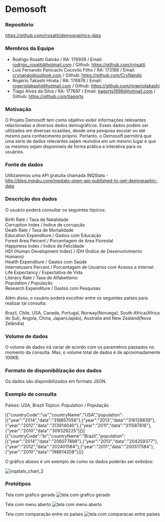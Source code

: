 # Demosoft

### Repositório
https://github.com/rrosatti/demographics-data

### Membros da Equipe
- Rodrigo Rosatti Galvão / RA: 176939 / Email: rodrigo_rosatti@hotmail.com / Github: https://github.com/rrosatti
- Luis Fernando Panicachi Cocovilo Filho / RA: 173166 / Email: crynando@outlook.com / Github: https://github.com/CryNando
- Rogério Takashi Hirata / RA: 176976 / Email: rogeriotakashi@hotmail.com / Github: https://github.com/rogeriotakashi
- Tiago Alves da Silva / RA: 177697 / Email: tiagorts1996@hotmail.com / Github: https://github.com/tiagorts

### Motivação
O Projeto Demosoft tem como objetivo exibir informações relevantes relacionadas a diversos dados demográficos. Esses dados podem ser utilizados em diversas ocasiões, desde uma pesquisa escolar ou até mesmo para conhecimento próprio. Portanto, o Demosoft permitirá que uma série de dados relevantes sejam reunidos em um mesmo lugar e que os mesmos sejam disponíveis de forma prática e interativa para os usuários.

### Fonte de dados
Utilizaremos uma API gratuita chamada INQStats - http://blog.inqubu.com/inqstats-open-api-published-to-get-demographic-data

### Descrição dos dados
O usuário poderá consultar os seguintes tópicos:

Birth Rate / Taxa de Natalidade </br>
Corruption Index / Índice de corrupção </br>
Death Rate / Taxa de Mortalidade </br>
Education Expenditure / Gastos com Educação </br>
Forest Area Percent / Porcentagem de Area Florestal </br>
Happiness Index / Índice de Felicidade </br>
HDI (Human Development Index) / IDH (Índice de Desenvolvimento Humano) </br>
Health Expenditure / Gastos com Saúde </br>
Internetusers Percent / Porcentagem de Usuários com Acesso a Internet </br>
Life Expectancy / Expectativa de Vida </br>
Literacy Rate / Taxa de Alfabetismo </br>
Population / População </br>
Research Expenditure / Gastos com Pesquisas

Além disso, o usuário poderá escolher entre os seguintes países para realizar tal consulta:

Brazil, Chile, USA, Canada, Portugal, Norway(Noruega), South Africa(África do Sul), Angola, China, Japan(Japão), Australia and New Zealand(Nova Zelândia)

### Volume de dados
O volume de dados irá variar de acordo com os parametros passados no momento da consulta. Mas, o volume total de dados é de aproximadamente 100KB.

### Formato de disponibilização dos dados
Os dados são disponibilizados em formato JSON.

### Exemplo de consulta
Países: USA, Brazil
Tópico: Population / População

[{"countryCode":"us","countryName":"USA","population":[{"year":"2014","data":"318857056"},{"year":"2013","data":"316128839"},{"year":"2012","data":"313914040"},{"year":"2011","data":"311587816"},{"year":"2010","data":"309326225"}]}]
[{"countryCode":"br","countryName":"Brazil","population":[{"year":"2014","data":"206077898"},{"year":"2013","data":"204259377"},{"year":"2012","data":"202401584"},{"year":"2011","data":"200517584"},{"year":"2010","data":"198614208"}]}]

O gráfico abaixo é um exemplo de como os dados poderão ser exibidos:

![inqstats_chart_2](https://cloud.githubusercontent.com/assets/16086636/17671680/aa672d14-62ee-11e6-9156-741f700d077d.png)

### Protótipos
Tela com gráfico gerado
![tela com grafico gerado](https://cloud.githubusercontent.com/assets/7906573/18284837/ff8de99a-7441-11e6-85a2-5763acd09058.png)

Tela com menu aberto
![tela com menu aberto](https://cloud.githubusercontent.com/assets/7906573/18284851/10d60d40-7442-11e6-8909-208002cdf507.png)

Tela com comparação entre os países
![tela com comparacao entre paises](https://cloud.githubusercontent.com/assets/7906573/18284859/1636b870-7442-11e6-8457-be9b33162827.png)


